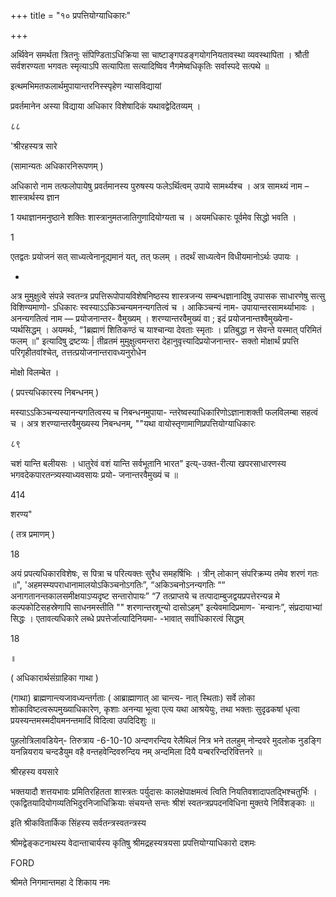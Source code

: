 +++
title = "१० प्रपत्तियोग्याधिकारः"

+++

अर्थिवेन समर्थता त्रितनुः संपिण्डिताऽधिक्रिया सा चाष्टाङ्गपडङ्गयोगनियतावस्था व्यवस्थापिता । श्रौती सर्वशरण्यता भगवतः स्मृत्याऽपि सत्यापिता सत्यादिष्विव नैगमेष्वधिकृतिः सर्वास्पदे सत्पथे ॥ 

इत्थमभिमतफलार्थमुपायान्तरनिस्स्पृहेण न्यासविद्यायां 

प्रवर्तमानेन अस्या विद्याया अधिकार विशेषादिकं यथावद्वेदितव्यम् । 

८८ 

'श्रीरहस्यत्र सारे 

(सामान्यतः अधिकारनिरूपणम् ) 

अधिकारो नाम तत्फलोपायेषु प्रवर्तमानस्य पुरुषस्य फलेऽर्थित्वम् उपाये सामर्थ्यश्च । अत्र सामथ्यं नाम – शास्त्रार्थस्य ज्ञान 

1 यथाज्ञानमनुष्ठाने शक्तिः शास्त्रानुमतजातिगुणादियोग्यता च । अयमधिकारः पूर्वमेव सिद्धो भवति । 

1 

एतद्वतः प्रयोजनं सत् साध्यत्वेनानूद्यमानं यत्, तत् फलम् । तदर्थं साध्यत्वेन विधीयमानोऽर्थः उपायः । 

- 

अत्र मुमुक्षुत्वे संपन्ने स्वतन्त्र प्रपत्तिरूपोपायविशेषनिष्ठस्य शास्त्रजन्य सम्बन्धज्ञानादिषु उपासक साधारणेषु सत्सु विशिण्यमाणो- ऽधिकारः स्वस्याऽऽकिञ्चन्यमनन्यगतित्वं च । आकिञ्चन्यं नाम- उपायान्तरसामर्थ्याभावः । अनन्यगतित्वं नाम — प्रयोजनान्तर- वैमुख्यम् । शरण्यान्तरवैमुख्यं वा ; इदं प्रयोजनान्तश्वैमुख्येना- प्यर्थसिद्धम् । अयमर्थः, “1ब्रह्माणं शितिकण्ठं च याश्चान्या देवताः स्मृताः । प्रतिबुद्धा न सेवन्ते यस्मात् परिमितं फलम् ॥" इत्यादिषु द्रष्टव्यः | तीव्रतमं मुमुक्षुत्वमन्तरा देहानुवृत्त्यादिप्रयोजनान्तर- सक्तो मोक्षार्थं प्रपत्ति परिगृहीतवांश्चेत्, तत्तत्प्रयोजनान्तरावध्यनुरोधेन 

मोक्षो विलम्बेत । 

( प्रपत्त्यधिकारस्य निबन्धनम् ) 

मस्याऽऽकिञ्चन्यस्यानन्यगतित्वस्य च निबन्धनमुपाया- न्तरेष्वस्याधिकारिणोऽज्ञानाशक्ती फलविलम्बा सहत्वं च । अत्र शरण्यान्तरवैमुख्यस्य निबन्धनम्, ""यथा वायोस्तृणामाणिप्रपत्तियोग्याधिकारः 

८९ 

चशं यान्ति बलीयसः । धातुरेवं वशं यान्ति सर्वभूतानि भारत" इत्य्-उक्त-रीत्या खपरसाधारणस्य भगवदेकपारतन्त्र्यस्याध्यवसायः प्रयो- जनान्तरवैमुख्यं च ॥ 

414 

शरण्य" 

( तत्र प्रमाणम् ) 

18 

अयं प्रपत्यधिकारविशेषः, स पित्रा च परित्यक्तः सुरैध समहर्षिभिः । त्रीन् लोकान् संपरिक्रम्य तमेव शरणं गतः ॥", 'अहमस्म्यपराधानामालयोऽकिञ्चनोऽगतिः”, “अकिञ्चनोऽनन्यगतिः ““ अनागतानन्तकालसमीक्षयाऽप्यदृष्ट सन्तारोपायः” “7 तत्प्राप्तये च तत्पादाम्बुजद्वयप्रपत्तेरन्यन्न मे कल्पकोटिसहस्रेणापि साधनमस्तीति "" शरणान्तरशून्यो दासोऽहम्" इत्येवमादिप्रमाण- `मन्वानः”, संप्रदायाभ्यां सिद्धः । एतावत्यधिकारे लब्धे प्रपत्तेर्जात्यादिनियमा- -भावात् सर्वाधिकारत्वं सिद्धम् 

18 

॥ 

( अधिकारार्थसंग्राहिका गाथा ) 

(गाथा) ब्राह्मणान्त्यजावध्यन्तर्गताः ( आब्राह्माणात् आ चान्त्य- नात् स्थिताः) सर्वे लोका शोकाविष्टत्वरूपमुख्याधिकारेण, कृशाः अनन्या भूत्वा एत्य यथा आश्रयेयुः, तथा भक्ताः सुदृढकषां धृत्वा प्रयस्यन्तमस्मदीयमनन्तमादिं विदित्वा उपदिदिशुः ॥ 

पुहलोत्रिलावडियेन्- तिरुत्राय -6-10-10 अन्दणरन्दिय रेलैथिलं नित्र भने तलहुम् नोन्दवरे मुदलोक नुडङ्गि यनन्नियराय चन्दडैयुम वहै वन्तहवेन्दिवरुन्दिय नम् अन्दमिला दियै यन्बररिन्दरिवित्तनरे ॥ 

श्रीरहस्य वयसारे 

भक्तयादौ शत्तयभावः प्रमितिरहितता शास्त्रतः पर्युदासः कालक्षेपाक्षमत्वं त्विति नियतिवशादापतद्भिश्चतुर्भिः । एकद्वितयादियोगव्यतिभिदुरनिजाधिक्रियाः संचयन्ते सन्तः श्रीशं स्वतन्त्रप्रपदनविधिना मुक्तये निर्विशङ्काः ॥ 

इति श्रीकवितार्किक सिंहस्य सर्वतन्त्रस्वतन्त्रस्य 

श्रीमद्वेङ्कटनाथस्य वेदान्ताचार्यस्य कृतिषु श्रीमद्रहस्यत्रयसा प्रपत्तियोग्याधिकारो दशमः 

FORD 

श्रीमते निगमान्तमहा दे शिकाय नमः 
